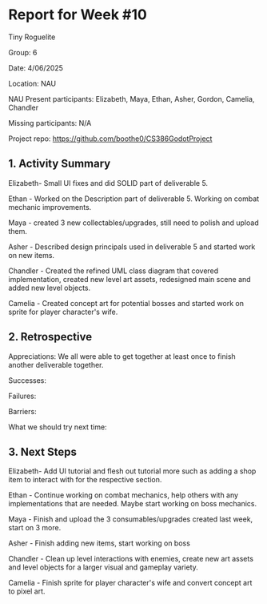 # Report for Week #10

Tiny Roguelite

Group: 6

Date: 4/06/2025

Location: NAU

NAU Present participants: Elizabeth, Maya, Ethan, Asher, Gordon, Camelia, Chandler 

Missing participants: N/A

Project repo: https://github.com/boothe0/CS386GodotProject

## 1. Activity Summary
Elizabeth- Small UI fixes and did SOLID part of deliverable 5.

Ethan - Worked on the Description part of deliverable 5. Working on combat mechanic improvements.

Maya - created 3 new collectables/upgrades, still need to polish and upload them.

Asher - Described design principals used in deliverable 5 and started work on new items.

Chandler - Created the refined UML class diagram that covered implementation, created new level art assets, redesigned main scene and added new level objects.

Camelia - Created concept art for potential bosses and started work on sprite for player character's wife.

## 2. Retrospective

Appreciations: We all were able to get together at least once to finish another deliverable together.

Successes:

Failures:

Barriers:

What we should try next time:



## 3. Next Steps
Elizabeth- Add UI tutorial and flesh out tutorial more such as adding a shop item to interact with for the respective section.

Ethan - Continue working on combat mechanics, help others with any implementations that are needed. Maybe start working on boss mechanics.

Maya - Finish and upload the 3 consumables/upgrades created last week, start on 3 more.

Asher - Finish adding new items, start working on boss

Chandler - Clean up level interactions with enemies, create new art assets and level objects for a larger visual and gameplay variety.

Camelia - Finish sprite for player character's wife and convert concept art to pixel art.
